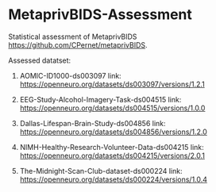 # MetaprivBIDS-Assessment
Statistical assessment of  MetaprivBIDS https://github.com/CPernet/metaprivBIDS. 

Assessed datatset: 

1. AOMIC-ID1000-ds003097 
link: https://openneuro.org/datasets/ds003097/versions/1.2.1

2. EEG-Study-Alcohol-Imagery-Task-ds004515
link: https://openneuro.org/datasets/ds004515/versions/1.0.0

3. Dallas-Lifespan-Brain-Study-ds004856
link: https://openneuro.org/datasets/ds004856/versions/1.2.0

4. NIMH-Healthy-Research-Volunteer-Data-ds004215
link: https://openneuro.org/datasets/ds004215/versions/2.0.1

5. The-Midnight-Scan-Club-dataset-ds000224
link: https://openneuro.org/datasets/ds000224/versions/1.0.4




